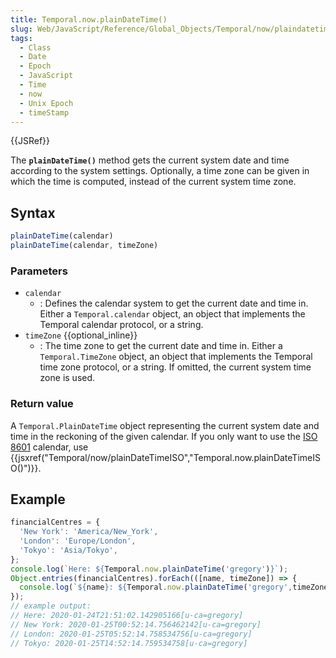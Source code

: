 ```yaml
---
title: Temporal.now.plainDateTime()
slug: Web/JavaScript/Reference/Global_Objects/Temporal/now/plaindatetime
tags:
  - Class
  - Date
  - Epoch
  - JavaScript
  - Time
  - now
  - Unix Epoch
  - timeStamp
---
```

{{JSRef}}

The **`plainDateTime()`** method gets the current system date and time according
to the system settings. Optionally, a time zone can be given in which the time
is computed, instead of the current system time zone.

## Syntax

```js
plainDateTime(calendar)
plainDateTime(calendar, timeZone)
```

### Parameters

- `calendar`
  - : Defines the calendar system to get the current date and time in. Either a
    `Temporal.calendar` object, an object that implements the Temporal calendar
    protocol, or a string.
- `timeZone` {{optional_inline}}
  - : The time zone to get the current date and time in. Either a
    `Temporal.TimeZone` object, an object that implements the Temporal time zone
    protocol, or a string. If omitted, the current system time zone is used.

### Return value

A `Temporal.PlainDateTime` object representing the current system date and time
in the reckoning of the given calendar. If you only want to use the
[ISO 8601](https://en.wikipedia.org/wiki/ISO_8601) calendar, use
{{jsxref("Temporal/now/plainDateTimeISO","Temporal.now.plainDateTimeISO()")}}.

## Example

```js
financialCentres = {
  'New York': 'America/New_York',
  'London': 'Europe/London',
  'Tokyo': 'Asia/Tokyo',
};
console.log(`Here: ${Temporal.now.plainDateTime('gregory')}`);
Object.entries(financialCentres).forEach(([name, timeZone]) => {
  console.log(`${name}: ${Temporal.now.plainDateTime('gregory',timeZone)}`);
});
// example output:
// Here: 2020-01-24T21:51:02.142905166[u-ca=gregory]
// New York: 2020-01-25T00:52:14.756462142[u-ca=gregory]
// London: 2020-01-25T05:52:14.758534756[u-ca=gregory]
// Tokyo: 2020-01-25T14:52:14.759534758[u-ca=gregory]
```
